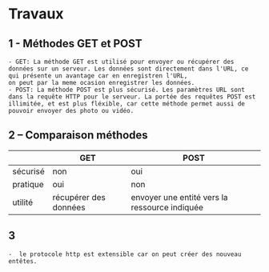 # Travaux
## 1 - Méthodes GET et POST
	- GET: La méthode GET est utilisé pour envoyer ou récupérer des données sur un serveur. Les données sont directement dans l'URL, ce qui présente un avantage car en enregistren l'URL,
	on peut par la meme ocasion enregistrer les données.
	- POST: La méthode POST est plus sécurisé. Les paramètres URL sont dans la requête HTTP pour le serveur. La portée des requêtes POST est illimitée, et est plus fléxible, car cette méthode permet aussi de pouvoir envoyer des photo ou vidéo.

## 2 – Comparaison méthodes
|                        |GET  					|POST |
|-----------------------|----------------------|-----------|
|sécurisé|non  					|oui|
|pratique|oui  					|non|
|utilité |récupérer des données  |envoyer une entité vers la ressource indiquée|
	
## 3 
	-  le protocole http est extensible car on peut créer des nouveau entêtes.